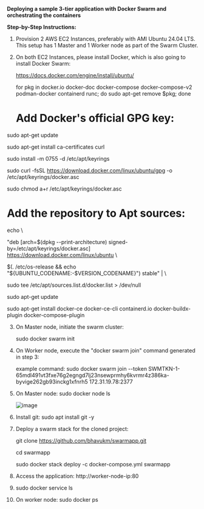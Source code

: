 **Deploying a sample 3-tier application with Docker Swarm and orchestrating the containers**

**Step-by-Step Instructions:**

1. Provision 2 AWS EC2 Instances, preferably with AMI Ubuntu 24.04 LTS. This setup has 1 Master and 1 Worker node as part of the Swarm Cluster.

2. On both EC2 Instances, please install Docker, which is also going to install Docker Swarm:

   https://docs.docker.com/engine/install/ubuntu/

   for pkg in docker.io docker-doc docker-compose docker-compose-v2 podman-docker containerd runc; do sudo apt-get remove $pkg; done

   # Add Docker's official GPG key:
   
sudo apt-get update

sudo apt-get install ca-certificates curl

sudo install -m 0755 -d /etc/apt/keyrings

sudo curl -fsSL https://download.docker.com/linux/ubuntu/gpg -o /etc/apt/keyrings/docker.asc

sudo chmod a+r /etc/apt/keyrings/docker.asc

# Add the repository to Apt sources:

echo \

"deb [arch=$(dpkg --print-architecture) signed-by=/etc/apt/keyrings/docker.asc] https://download.docker.com/linux/ubuntu \
  
$(. /etc/os-release && echo "${UBUNTU_CODENAME:-$VERSION_CODENAME}") stable" | \
  
sudo tee /etc/apt/sources.list.d/docker.list > /dev/null
  
sudo apt-get update

sudo apt-get install docker-ce docker-ce-cli containerd.io docker-buildx-plugin docker-compose-plugin

3. On Master node, initiate the swarm cluster:

   	sudo docker swarm init

4. On Worker node, execute the "docker swarm join" command generated in step 3:

   example command: sudo docker swarm join --token SWMTKN-1-65mdl491vt3fxe76g2egngd7lj23nsewprmhy6kvrmr4z386ka-byvige262gb93inckg1xfnrh5 172.31.19.78:2377

5. On Master node: sudo docker node ls

   ![image](https://github.com/user-attachments/assets/9f28a28a-daa3-4334-8128-2977586f3cf1)

6. Install git: sudo apt install git -y

7. Deploy a swarm stack for the cloned project:
  
   git clone https://github.com/bhavukm/swarmapp.git

   cd swarmapp

   sudo docker stack deploy -c docker-compose.yml swarmapp

8. Access the application: http://worker-node-ip:80

9. sudo docker service ls

10. On worker node: sudo docker ps


   


